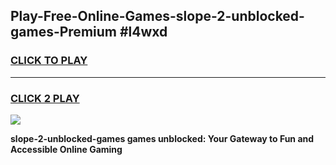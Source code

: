 
## Play-Free-Online-Games-slope-2-unblocked-games-Premium #l4wxd
<h3>
<a href="https://premium.freeplayer.one?title=slope-2-unblocked-games&ref=8M">CLICK TO PLAY</a></h3>
<hr>

<h3>
<a href="https://premium.freeplayer.one?title=slope-2-unblocked-games&ref=8M">CLICK 2 PLAY</a>
  
</h3>

<a href="https://premium.freeplayer.one?title=slope-2-unblocked-games&ref=8M"><img src="https://clearcache.store/games.png"></a>


**slope-2-unblocked-games games unblocked: Your Gateway to Fun and Accessible Online Gaming**

